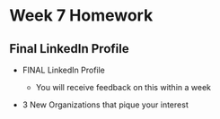 # Week 7 Homework    

## Final LinkedIn Profile 

- FINAL LinkedIn Profile
  - You will receive feedback on this within a week 

- 3 New Organizations that pique  your interest
